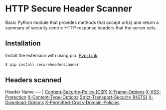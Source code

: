 # HTTP Secure Header Scanner
Basic Python module that provides methods that accept url(s) and return a summary of security centric HTTP response headers that the server sets.

## Installation
Install the extension with using pip. [Pypi Link](https://pypi.python.org/pypi/secureheaderscanner)
```bash
$ pip install secureheaderscanner
```

## Headers scanned
Header Name
--- |
[Content-Security-Policy (CSP)](http://www.w3.org/TR/CSP2/)
[X-Frame-Options](https://tools.ietf.org/html/draft-ietf-websec-x-frame-options-02) 
[X-XSS-Protection](http://msdn.microsoft.com/en-us/library/dd565647(v=vs.85).aspx) 
[X-Content-Type-Options](http://msdn.microsoft.com/en-us/library/ie/gg622941(v=vs.85).aspx)
[Strict-Transport-Security (HSTS)](https://tools.ietf.org/html/rfc6797)
[X-Download-Options](http://msdn.microsoft.com/en-us/library/ie/jj542450(v=vs.85).aspx)
[X-Permitted-Cross-Domain-Policies](https://www.adobe.com/devnet/adobe-media-server/articles/cross-domain-xml-for-streaming.html)
